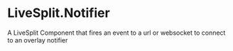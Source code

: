 # LiveSplit.Notifier
A LiveSplit Component that fires an event to a url or websocket to connect to an overlay notifier
